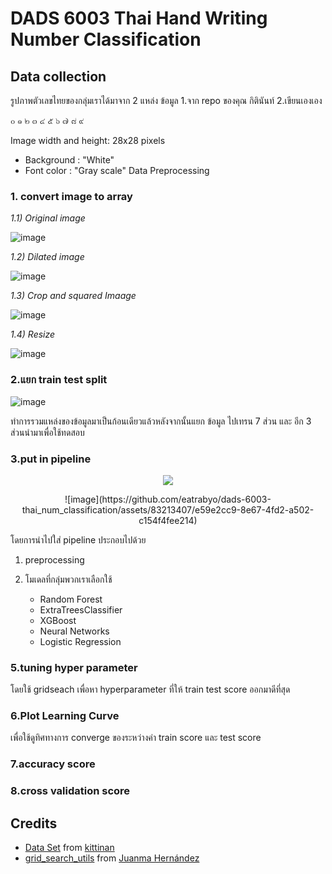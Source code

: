 # DADS 6003 Thai Hand Writing Number Classification


## Data collection
รูปภาพตัวเลขไทยของกลุ่มเราได้มาจาก 2 แหล่ง ข้อมูล 
 1.จาก repo ของคุณ กิตินันท์
 2.เขียนเองเอง
 
 ๐ ๑ ๒ ๓ ๔ ๕ ๖ ๗ ๘ ๙
 
 
Image width and height: 28x28 pixels
  - Background : "White"
  - Font color : "Gray scale"
Data Preprocessing
### 1. convert image to array

_1.1) Original image_

 
![image](https://github.com/eatrabyo/dads-6003-thai_num_classification/assets/83213407/add8c1a8-0ecd-4289-9dd1-61ffb4107d08)




_1.2) Dilated image_

 
![image](https://github.com/eatrabyo/dads-6003-thai_num_classification/assets/83213407/2f43314c-96e6-41c0-9cac-308dca7f8f38)



_1.3) Crop and squared Imaage_
 
![image](https://github.com/eatrabyo/dads-6003-thai_num_classification/assets/83213407/7105aef7-baff-4053-aafd-23019d84271b)



_1.4) Resize_
 
![image](https://github.com/eatrabyo/dads-6003-thai_num_classification/assets/83213407/c6253682-8074-40bb-a9f2-4520f4d53fff)

### 2.แยก train test split

![image](https://github.com/eatrabyo/dads-6003-thai_num_classification/assets/83213407/4186f401-2098-409d-8342-13c0162b1f02)

ทำการรวมแหล่งของข้อมูลมาเป็นก้อนเดียวแล้วหลังจากนั้นแยก ข้อมูล ไปเทรน 7 ส่วน และ อีก 3 ส่วนนำมาเพื่อใช้ทดสอบ

### 3.put in pipeline

<p align="center">
    <img src="[https://picsum.photos/460/300](https://github.com/eatrabyo/dads-6003-thai_num_classification/assets/83213407/e59e2cc9-8e67-4fd2-a502-c154f4fee214)">
</p>

<p align="center">
![image](https://github.com/eatrabyo/dads-6003-thai_num_classification/assets/83213407/e59e2cc9-8e67-4fd2-a502-c154f4fee214)
</p>



โดยการนำไปใส่ pipeline  ประกอบไปด้วย

1. preprocessing
2. โมเดลที่กลุ่มพวกเราเลือกใช้
 
   * Random Forest
   * ExtraTreesClassifier
   * XGBoost
   * Neural Networks
   * Logistic Regression

### 5.tuning hyper parameter
 โดยใช้ gridseach เพื่อหา hyperparameter ที่ให้ train test score ออกมาดีที่สุด

### 6.Plot Learning Curve
เพื่อใช้ดูทิศทางการ converge ของระหว่างค่า train score และ test score

### 7.accuracy score

### 8.cross validation score







    



 
 
 
 



## Credits

  * [Data Set](https://github.com/kittinan/thai-handwriting-number) from [kittinan](https://github.com/kittinan)
  * [grid_search_utils](https://www.kaggle.com/code/juanmah/grid-search-utils) from [Juanma Hernández](https://www.kaggle.com/juanmah)



